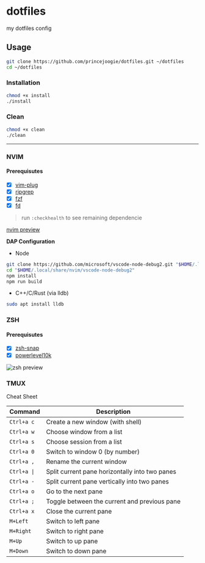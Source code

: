 # dotfiles

my dotfiles config

## Usage

```bash
git clone https://github.com/princejoogie/dotfiles.git ~/dotfiles
cd ~/dotfiles
```

### Installation

```bash
chmod +x install
./install
```

### Clean

```bash
chmod +x clean
./clean
```

---

### NVIM

#### Prerequisutes

- [x] [vim-plug](https://github.com/junegunn/vim-plug)
- [x] [ripgrep](https://github.com/BurntSushi/ripgrep)
- [x] [fzf](https://github.com/junegunn/fzf)
- [x] [fd](https://github.com/sharkdp/fd)

> run `:checkhealth` to see remaining dependencie

[nvim preview]

**DAP Configuration**

- Node

```bash
git clone https://github.com/microsoft/vscode-node-debug2.git "$HOME/.local/share/nvim/vscode-node-debug2"
cd "$HOME/.local/share/nvim/vscode-node-debug2"
npm install
npm run build
```

- C++/C/Rust (via lldb)

```bash
sudo apt install lldb
```

### ZSH

#### Prerequisutes

- [x] [zsh-snap](https://github.com/marlonrichert/zsh-snap)
- [x] [powerlevel10k](https://github.com/romkatv/powerlevel10k)

![zsh preview]

### TMUX

Cheat Sheet

| Command     | Description                                    |
| ----------- | ---------------------------------------------- |
| `Ctrl+a c`  | Create a new window (with shell)               |
| `Ctrl+a w`  | Choose window from a list                      |
| `Ctrl+a s`  | Choose session from a list                     |
| `Ctrl+a 0`  | Switch to window 0 (by number)                 |
| `Ctrl+a ,`  | Rename the current window                      |
| `Ctrl+a \|` | Split current pane horizontally into two panes |
| `Ctrl+a -`  | Split current pane vertically into two panes   |
| `Ctrl+a o`  | Go to the next pane                            |
| `Ctrl+a ;`  | Toggle between the current and previous pane   |
| `Ctrl+a x`  | Close the current pane                         |
| `M+Left`    | Switch to left pane                            |
| `M+Right`   | Switch to right pane                           |
| `M+Up`      | Switch to up pane                              |
| `M+Down`    | Switch to down pane                            |

[nvim thumbnail]: https://user-images.githubusercontent.com/47204120/157621808-7ff30e77-d579-4879-8aab-8e1bafeac2ad.jpg
[nvim preview]: https://user-images.githubusercontent.com/47204120/157621486-7138e25c-c288-4e28-b30f-c2896bff48b1.mp4
[zsh preview]: https://user-images.githubusercontent.com/47204120/157621589-874a711f-8771-4917-9ed0-f3f5a0feb439.jpg
[skhd]: https://github.com/koekeishiya/skhd
[yabai]: https://github.com/koekeishiya/yabai
[simple bar]: https://github.com/Jean-Tinland/simple-bar
